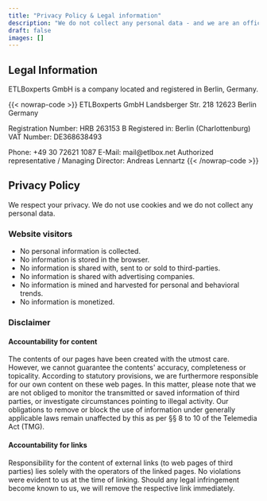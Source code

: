 ```yaml
---
title: "Privacy Policy & Legal information"
description: "We do not collect any personal data - and we are an official company in Berlin, Germany."
draft: false
images: []
---
```


## Legal Information

ETLBoxperts GmbH is a company located and registered in Berlin, Germany.

{{< nowrap-code >}}
ETLBoxperts GmbH
Landsberger Str. 218
12623 Berlin
Germany

Registration Number: HRB 263153 B
Registered in: Berlin (Charlottenburg)
VAT Number: DE368638493

Phone: +49 30 72621 1087
E-Mail: mail&commat;etlbox&period;net
Authorized representative / Managing Director: Andreas Lennartz
{{< /nowrap-code >}}


## Privacy Policy

We respect your privacy. We do not use cookies and we do not collect any personal data.

### Website visitors

- No personal information is collected.
- No information is stored in the browser.
- No information is shared with, sent to or sold to third-parties.
- No information is shared with advertising companies.
- No information is mined and harvested for personal and behavioral trends.
- No information is monetized.


### Disclaimer

#### Accountability for content

The contents of our pages have been created with the utmost care. However, we cannot guarantee the contents' accuracy, completeness or topicality. According to statutory provisions, we are furthermore responsible for our own content on these web pages. In this matter, please note that we are not obliged to monitor the transmitted or saved information of third parties, or investigate circumstances pointing to illegal activity. Our obligations to remove or block the use of information under generally applicable laws remain unaffected by this as per §§ 8 to 10 of the Telemedia Act (TMG).

#### Accountability for links

Responsibility for the content of external links (to web pages of third parties) lies solely with the operators of the linked pages. No violations were evident to us at the time of linking. Should any legal infringement become known to us, we will remove the respective link immediately.
